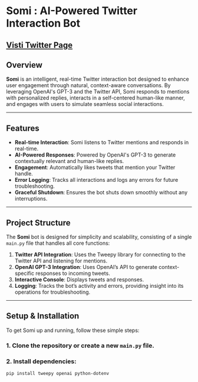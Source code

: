 # Somi : AI-Powered Twitter Interaction Bot

## [Visti Twitter Page](https://x.com/imtherealsomi)

## Overview

**Somi** is an intelligent, real-time Twitter interaction bot designed to enhance user engagement through natural, context-aware conversations. By leveraging OpenAI's GPT-3 and the Twitter API, Somi responds to mentions with personalized replies, interacts in a self-centered human-like manner, and engages with users to simulate seamless social interactions.

---

## Features

- **Real-time Interaction**: Somi listens to Twitter mentions and responds in real-time.
- **AI-Powered Responses**: Powered by OpenAI's GPT-3 to generate contextually relevant and human-like replies.
- **Engagement**: Automatically likes tweets that mention your Twitter handle.
- **Error Logging**: Tracks all interactions and logs any errors for future troubleshooting.
- **Graceful Shutdown**: Ensures the bot shuts down smoothly without any interruptions.

---

## Project Structure

The **Somi** bot is designed for simplicity and scalability, consisting of a single `main.py` file that handles all core functions:

1. **Twitter API Integration**: Uses the Tweepy library for connecting to the Twitter API and listening for mentions.
2. **OpenAI GPT-3 Integration**: Uses OpenAI’s API to generate context-specific responses to incoming tweets.
3. **Interactive Console**: Displays tweets and responses.
4. **Logging**: Tracks the bot’s activity and errors, providing insight into its operations for troubleshooting.

---

## Setup & Installation

To get Somi up and running, follow these simple steps:

### 1. Clone the repository or create a new `main.py` file.
### 2. Install dependencies:
```bash
pip install tweepy openai python-dotenv
